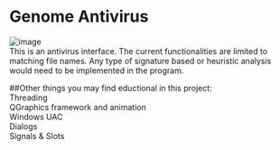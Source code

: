 # Genome Antivirus

![image](https://user-images.githubusercontent.com/22214754/63419840-5d68e680-c3ba-11e9-96c3-8e4f367513bc.png)  
This is an antivirus interface. The current functionalities are limited to matching file names. Any type of signature based or heuristic analysis would need to be implemented in the program.  

##Other things you may find eductional in this project:    
Threading    
QGraphics framework and animation  
Windows UAC  
Dialogs  
Signals & Slots  

